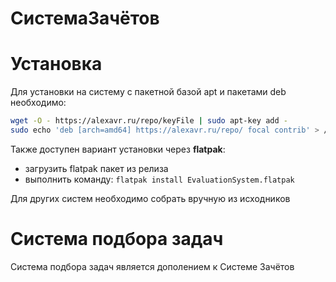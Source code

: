 # СистемаЗачётов
# Установка
Для установки на систему с пакетной базой apt и пакетами deb необходимо:
```bash
wget -O - https://alexavr.ru/repo/keyFile | sudo apt-key add -
sudo echo 'deb [arch=amd64] https://alexavr.ru/repo/ focal contrib' > /etc/apt/sources.list.d/myrepos.list
```
Также доступен вариант установки через **flatpak**:
- загрузить flatpak пакет из релиза
- выполнить команду: ```flatpak install EvaluationSystem.flatpak```

Для других систем необходимо собрать вручную из исходников

# Система подбора задач
Система подбора задач является дополением к Системе Зачётов
